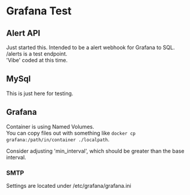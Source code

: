 # Grafana Test

## Alert API
Just started this. Intended to be a alert webhook for Grafana to SQL.  
/alerts is a test endpoint.  
'Vibe' coded at this time.

## MySql
This is just here for testing.

## Grafana
Container is using Named Volumes.  
You can copy files out with something like ```docker cp grafana:/path/in/container ./localpath```.  

Consider adjusting 'min_interval', which should be greater than the base interval.

### SMTP
Settings are located under /etc/grafana/grafana.ini
